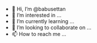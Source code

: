 - 👋 Hi, I’m @babusettan
- 👀 I’m interested in ...
- 🌱 I’m currently learning ...
- 💞️ I’m looking to collaborate on ...
- 📫 How to reach me ...

<!---
babusettan/babusettan is a ✨ special ✨ repository because its `README.md` (this file) appears on your GitHub profile.
You can click the Preview link to take a look at your changes.
--->
